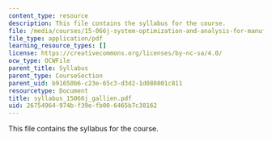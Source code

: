 ```yaml
---
content_type: resource
description: This file contains the syllabus for the course.
file: /media/courses/15-066j-system-optimization-and-analysis-for-manufacturing-summer-2003/26754964974bf39efb006465b7c38162_syllabus_15066j_gallien.pdf
file_type: application/pdf
learning_resource_types: []
license: https://creativecommons.org/licenses/by-nc-sa/4.0/
ocw_type: OCWFile
parent_title: Syllabus
parent_type: CourseSection
parent_uid: b91650b6-c23e-65c3-d3d2-1d080801c811
resourcetype: Document
title: syllabus_15066j_gallien.pdf
uid: 26754964-974b-f39e-fb00-6465b7c38162
---
```

This file contains the syllabus for the course.